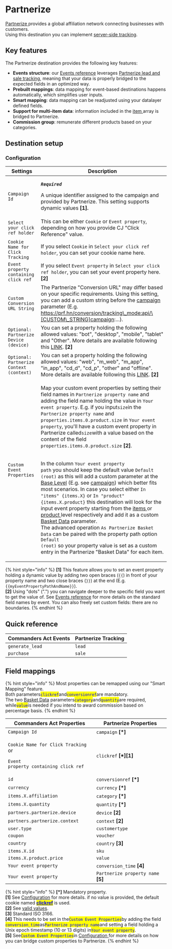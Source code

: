 # Partnerize

[Partnerize](https://partnerize.com/)[ ](https://www.awin.com)provides a global affiliation network connecting businesses with customers.\
Using this destination you can implement [server-side tracking](https://help.phgsupport.com/hc/en-us/articles/360020395238-Tracking-Partnerize-Server-to-Server-S2S-Integration).

## Key features

The Partnerize destination provides the following key features:

* **Events structure**: our [Events reference](https://community.commandersact.com/platform-x/developers/tracking/events-reference) leverages [Partnerize lead and sale tracking](https://help.phgsupport.com/hc/en-us/articles/360020395238-Tracking-Partnerize-Server-to-Server-S2S-Integration), meaning that your data is properly bridged to the expected fields in an optimized way.
* **Prebuilt mappings**: data mapping for event-based destinations happens automatically, which simplifies user inputs.
* **Smart mapping**: data mapping can be readjusted using your datalayer defined fields.
* **Support for multi-item data**: information included in the [item ](https://community.commandersact.com/platform-x/developers/tracking/events-reference#item)array is bridged to Partnerize.
* **Commission group**: remunerate different products based on your categories.

## Destination setup

### Configuration

| Settings                                 | Description                                                                                                                                                                                                                                                                                                                                                                                                                                                                                                                                                                                                                                                                                                                                                                                                                                                                                                                                                                                                                                                                                                                                                                                                                                                                                                                                                                                                                                                                                                                                                                                                                                                                                                                                                                                                                                                                                                                                                                                                             |
| ---------------------------------------- | ----------------------------------------------------------------------------------------------------------------------------------------------------------------------------------------------------------------------------------------------------------------------------------------------------------------------------------------------------------------------------------------------------------------------------------------------------------------------------------------------------------------------------------------------------------------------------------------------------------------------------------------------------------------------------------------------------------------------------------------------------------------------------------------------------------------------------------------------------------------------------------------------------------------------------------------------------------------------------------------------------------------------------------------------------------------------------------------------------------------------------------------------------------------------------------------------------------------------------------------------------------------------------------------------------------------------------------------------------------------------------------------------------------------------------------------------------------------------------------------------------------------------------------------------------------------------------------------------------------------------------------------------------------------------------------------------------------------------------------------------------------------------------------------------------------------------------------------------------------------------------------------------------------------------------------------------------------------------------------------------------------------------- |
| `Campaign Id`                            | <p><em><strong><code>Required</code></strong></em></p><p>A unique identifier assigned to the campaign and provided by Partnerize. This setting supports dynamic values <strong>[1].</strong></p>                                                                                                                                                                                                                                                                                                                                                                                                                                                                                                                                                                                                                                                                                                                                                                                                                                                                                                                                                                                                                                                                                                                                                                                                                                                                                                                                                                                                                                                                                                                                                                                                                                                                                                                                                                                                                        |
| `Select your click ref holder`           | This can be either `Cookie` or `Event property`, depending on how you provide CJ "Click Reference" value.                                                                                                                                                                                                                                                                                                                                                                                                                                                                                                                                                                                                                                                                                                                                                                                                                                                                                                                                                                                                                                                                                                                                                                                                                                                                                                                                                                                                                                                                                                                                                                                                                                                                                                                                                                                                                                                                                                               |
| `Cookie Name for Click Tracking`         | If you select `Cookie` in `Select your click ref holder`, you can set your cookie name here.                                                                                                                                                                                                                                                                                                                                                                                                                                                                                                                                                                                                                                                                                                                                                                                                                                                                                                                                                                                                                                                                                                                                                                                                                                                                                                                                                                                                                                                                                                                                                                                                                                                                                                                                                                                                                                                                                                                            |
| `Event property containing click ref`    | If you select `Event property` in `Select your click ref holder`, you can set your event property here. **\[2]**                                                                                                                                                                                                                                                                                                                                                                                                                                                                                                                                                                                                                                                                                                                                                                                                                                                                                                                                                                                                                                                                                                                                                                                                                                                                                                                                                                                                                                                                                                                                                                                                                                                                                                                                                                                                                                                                                                        |
| `Custom Conversion URL String`           | The Partnerize "Conversion URL" may differ based on your specific requirements. Using this setting, you can add a custom string before the [campaign](https://help.phgsupport.com/hc/en-us/articles/360020395238-Tracking-Partnerize-Server-to-Server-S2S-Integration#h\_01FANB7W0RHFZJFAYNXJJ8AWD6) parameter (E.g. https://prf.hn/conversion/tracking\_mode:api/\[CUSTOM\_STRING]campaign:...).                                                                                                                                                                                                                                                                                                                                                                                                                                                                                                                                                                                                                                                                                                                                                                                                                                                                                                                                                                                                                                                                                                                                                                                                                                                                                                                                                                                                                                                                                                                                                                                                                       |
| `Optional: Partnerize Device (device)`   | You can set a property holding the following allowed values: "bot", "desktop", "mobile", "tablet" and "Other". More details are available following this [LINK](https://help.phgsupport.com/hc/en-us/articles/360020395238-Tracking-Partnerize-Server-to-Server-S2S-Integration#h\_01FANBMH24SWP0F1A9M1D0E14T). **\[2]**                                                                                                                                                                                                                                                                                                                                                                                                                                                                                                                                                                                                                                                                                                                                                                                                                                                                                                                                                                                                                                                                                                                                                                                                                                                                                                                                                                                                                                                                                                                                                                                                                                                                                                |
| `Optional: Partnerize Context (context)` | You can set a property holding the following allowed values: "web", "m\_web", "m\_app", "in\_app", "cd\_d", "cd\_p", "other" and "offline". More details are available following this [LINK](https://help.phgsupport.com/hc/en-us/articles/360020395238-Tracking-Partnerize-Server-to-Server-S2S-Integration#h\_01FANBMH24SWP0F1A9M1D0E14T). **\[2]**                                                                                                                                                                                                                                                                                                                                                                                                                                                                                                                                                                                                                                                                                                                                                                                                                                                                                                                                                                                                                                                                                                                                                                                                                                                                                                                                                                                                                                                                                                                                                                                                                                                                   |
| `Custom Event Properties`                | <p>Map your custom event properties by setting their field names in <code>Partnerize property name</code> and adding the field name holding the value in <code>Your event property</code>. E.g. if you input<code>size</code>in the <code>Partnerize property name</code> and <code>properties.items.0.product.size</code> in <code>Your event property</code>, you'll have a custom event property in Partnerize called<code>size</code>with a value based on the content of the field <code>properties.items.0.product.size</code> <strong>[2]</strong>.</p><p><br>In the column <code>Your event property path</code> you should keep the default value <code>Default (root)</code> as this will add a custom parameter at the <a href="https://help.phgsupport.com/hc/en-us/articles/360020395238-Tracking-Partnerize-Server-to-Server-S2S-Integration#h_01FANB7W0RHFZJFAYNXJJ8AWD6">Base Level</a> (E.g. see <a href="https://help.phgsupport.com/hc/en-us/articles/360020395238-Tracking-Partnerize-Server-to-Server-S2S-Integration#h_01FANB7W0RHFZJFAYNXJJ8AWD6">campaign</a>) which better fits most scenarios. In case you select either <code>In "items" {items.X}</code> or <code>In "product" {items.X.product}</code> this destination will look for the input event property starting from the <a href="https://community.commandersact.com/platform-x/developers/tracking/events-reference#item">items </a>or <a href="https://community.commandersact.com/platform-x/developers/tracking/events-reference#product">product </a>level respectively and add it as a custom <a href="https://help.phgsupport.com/hc/en-us/articles/360020395238-Tracking-Partnerize-Server-to-Server-S2S-Integration#h_01FADKCBAZCZTRFZG43N1DP8TW">Basket Data</a> parameter.<br>The advanced operation <code>As Partnerize Basket Data</code> can be paired with the property path option <code>Default (root)</code> so your property value is set as a custom entry in the Partnerize "Basket Data" for each item.</p> |



{% hint style="info" %}
**\[1]** This feature allows you to set an event property holding a dynamic value by adding two open braces (`{{`) in front of your property name and two close braces (`}}`) at the end (E.g. `{{myEventPropertyPathAndName}}`).\
**\[2]** Using "dots" (".") you can navigate deeper to the specific field you want to get the value of. See [Events reference](https://community.commandersact.com/platform-x/developers/tracking/events-reference) for more details on the standard field names by event. You can also freely set custom fields: there are no boundaries.
{% endhint %}

## Quick reference

| Commanders Act Events | Partnerize Tracking |
| --------------------- | ------------------- |
| `generate_lead`       | `lead`              |
| `purchase`            | `sale`              |

## Field mappings

{% hint style="info" %}
Most properties can be remapped using our "Smart Mapping" feature.\
Both parameters<mark style="color:blue;">`clickref`</mark>and<mark style="color:blue;">`conversionref`</mark>are mandatory.\
The two [Basket Data](https://help.phgsupport.com/hc/en-us/articles/360020395238-Tracking-Partnerize-Server-to-Server-S2S-Integration#h\_01FADKCBAZCZTRFZG43N1DP8TW) parameters<mark style="color:blue;">`category`</mark>and<mark style="color:blue;">`quantity`</mark>are required, while<mark style="color:blue;">`value`</mark>is needed if you intend to award commission based on percentage basis.&#x20;
{% endhint %}

| Commanders Act Properties                                                                                    | Partnerize Properties               |
| ------------------------------------------------------------------------------------------------------------ | ----------------------------------- |
| `Campaign Id`                                                                                                | `campaign` **\[\*]**                |
| <p><code>Cookie Name for Click Tracking</code> or</p><p><code>Event property containing click ref</code></p> | `clickref` **\[\*]\[1]**            |
| `id`                                                                                                         | `conversionref` **\[\*]**           |
| `currency`                                                                                                   | `currency` **\[\*]**                |
| `items.X.affiliation`                                                                                        | `category` **\[\*]**                |
| `items.X.quantity`                                                                                           | `quantity` **\[\*]**                |
| `partners.partnerize.device`                                                                                 | `device` **\[2]**                   |
| `partners.partnerize.context`                                                                                | `context` **\[2]**                  |
| `user.type`                                                                                                  | `customertype`                      |
| `coupon`                                                                                                     | `voucher`                           |
| `country`                                                                                                    | `country` **\[3]**                  |
| `items.X.id`                                                                                                 | `sku`                               |
| `items.X.product.price`                                                                                      | `value`                             |
| `Your event property`                                                                                        | `conversion_time` **\[4]**          |
| `Your event property`                                                                                        | `Partnerize property name` **\[5]** |

{% hint style="info" %}
**\[\*]** Mandatory property.\
**\[1]** See [Configuration](partnerize.md#configuration) for more details. if no value is provided, the default cookie named [<mark style="color:blue;">**clickref**</mark>](https://help.phgsupport.com/hc/en-us/articles/360020395238-Tracking-Partnerize-Server-to-Server-S2S-Integration#h\_01FADK3BAYNPZ8FC9YF08WVAWB) is used.\
**\[2]** See [valid values](https://help.phgsupport.com/hc/en-us/articles/360020395238-Tracking-Partnerize-Server-to-Server-S2S-Integration#h\_01FANBMH24SWP0F1A9M1D0E14T).\
**\[3]** Standard ISO 3166.\
**\[4]** This needs to be set in the<mark style="color:blue;">`Custom Event Properties`</mark>by adding the field <mark style="color:blue;">`conversion_time`</mark>as<mark style="color:blue;">`Partnerize property name`</mark>and setting a field holding a Unix epoch timestamp (10 or 13 digits) in<mark style="color:blue;">`Your event property`</mark>.\
**\[5]** See<mark style="color:blue;">`Custom Event Properties`</mark>in [Configuration ](partnerize.md#configuration)for more details on how you can bridge custom properties to Partnerize.
{% endhint %}

